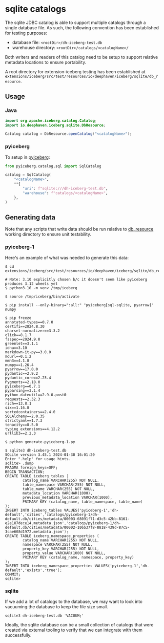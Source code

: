 # sqlite catalogs

The sqlite JDBC catalog is able to support multiple catalogs through a single database file.
As such, the following convention has been established for testing purposes:

* database file: `<rootDir>/dh-iceberg-test.db`
* warehouse directory: `<rootDir>/catalogs/<catalogName>/`

Both writers and readers of this catalog need to be setup to support relative metadata locations to ensure portability.

A root directory for extension-iceberg testing has been established at `extensions/iceberg/src/test/resources/io/deephaven/iceberg/sqlite/db_resource`.

## Usage

### Java

```java
import org.apache.iceberg.catalog.Catalog;
import io.deephaven.iceberg.sqlite.DbResource;

Catalog catalog = DbResource.openCatalog("<catalogName>");
```

### pyiceberg

To setup in [pyiceberg](https://py.iceberg.apache.org/):

```python
from pyiceberg.catalog.sql import SqlCatalog

catalog = SqlCatalog(
    "<catalogName>",
    **{
        "uri": f"sqlite:///dh-iceberg-test.db",
        "warehouse": f"catalogs/<catalogName>",
    },
)
```

## Generating data

Note that any scripts that write data should be run relative to
[db_resource](src/test/resources/io/deephaven/iceberg/sqlite/db_resource) working directory to ensure unit testability.

### pyiceberg-1

Here's an example of what was needed to generate this data:

```shell
$ cd extensions/iceberg/src/test/resources/io/deephaven/iceberg/sqlite/db_resource

# Note: 3.10 explicitly chosen b/c it doesn't seem like pyiceberg produces 3.12 wheels yet
$ python3.10 -m venv /tmp/iceberg

$ source /tmp/iceberg/bin/activate

$ pip install --only-binary=":all:" "pyiceberg[sql-sqlite, pyarrow]" numpy

$ pip freeze
annotated-types==0.7.0
certifi==2024.8.30
charset-normalizer==3.3.2
click==8.1.7
fsspec==2024.9.0
greenlet==3.1.1
idna==3.10
markdown-it-py==3.0.0
mdurl==0.1.2
mmh3==4.1.0
numpy==1.26.4
pyarrow==17.0.0
pydantic==2.9.2
pydantic_core==2.23.4
Pygments==2.18.0
pyiceberg==0.7.1
pyparsing==3.1.4
python-dateutil==2.9.0.post0
requests==2.32.3
rich==13.8.1
six==1.16.0
sortedcontainers==2.4.0
SQLAlchemy==2.0.35
strictyaml==1.7.3
tenacity==8.5.0
typing_extensions==4.12.2
urllib3==2.2.3

$ python generate-pyiceberg-1.py

$ sqlite3 dh-iceberg-test.db 
SQLite version 3.45.1 2024-01-30 16:01:20
Enter ".help" for usage hints.
sqlite> .dump
PRAGMA foreign_keys=OFF;
BEGIN TRANSACTION;
CREATE TABLE iceberg_tables (
        catalog_name VARCHAR(255) NOT NULL, 
        table_namespace VARCHAR(255) NOT NULL, 
        table_name VARCHAR(255) NOT NULL, 
        metadata_location VARCHAR(1000), 
        previous_metadata_location VARCHAR(1000), 
        PRIMARY KEY (catalog_name, table_namespace, table_name)
);
INSERT INTO iceberg_tables VALUES('pyiceberg-1','dh-default','cities','catalogs/pyiceberg-1/dh-default.db/cities/metadata/00003-68091f71-d3c5-42bb-8161-e2e187dece14.metadata.json','catalogs/pyiceberg-1/dh-default.db/cities/metadata/00002-106b37f8-8818-439d-87c5-3cae608d1972.metadata.json');
CREATE TABLE iceberg_namespace_properties (
        catalog_name VARCHAR(255) NOT NULL, 
        namespace VARCHAR(255) NOT NULL, 
        property_key VARCHAR(255) NOT NULL, 
        property_value VARCHAR(1000) NOT NULL, 
        PRIMARY KEY (catalog_name, namespace, property_key)
);
INSERT INTO iceberg_namespace_properties VALUES('pyiceberg-1','dh-default','exists','true');
COMMIT;
sqlite> 
```

### sqlite

If we add a lot of catalogs to the database, we may want to look into vacuuming the database to keep the file size small.

`sqlite3 dh-iceberg-test.db 'VACUUM;'`

Ideally, the sqlite database can be a small collection of catalogs that were created via external tooling to verify that
we can integrate with them successfully.

